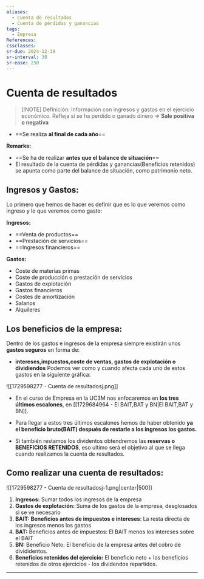 ```yaml
---
aliases:
  - Cuenta de resultados
  - Cuenta de pérdidas y ganancias
tags:
  - Empresa
References: 
cssclasses: 
sr-due: 2024-12-19
sr-interval: 30
sr-ease: 250
---
```

# Cuenta de resultados

> [!NOTE] Definición: 
> Información con ingresos y gastos en el ejercicio económico. Refleja si se ha perdido o ganado dinero => **Sale positiva o negativa** 
+ ==Se realiza **al final de cada año**==

**Remarks:**
+ ==Se ha de realizar **antes que el balance de situación**==
+ El resultado de la cuenta de pérdidas y ganancias(Beneficios retenidos) se apunta como parte del balance de situación, como patrimonio neto. 
## Ingresos y Gastos:
Lo primero que hemos de hacer es definir que es lo que veremos como ingreso y lo que veremos como gasto:

**Ingresos:**
+ ==Venta de productos==
+ ==Prestación de servicios==
+ ==Ingresos financieros==

**Gastos:** 
+ Coste de materias primas
+ Coste de producción o prestación de servicios
+ Gastos de explotación
+ Gastos financieros
+ Costes de amortización
+ Salarios
+ Alquileres 

## Los beneficios de la empresa:
Dentro de los gastos e ingresos de la empresa siempre existirán unos **gastos seguros** en forma de: 
+ **intereses,impuestos,coste de ventas, gastos de explotación o dividiendos**
Podemos ver como y cuando afecta cada uno de estos gastos en la siguiente gráfica:

![[1729598277 - Cuenta de resultadosj.png]]

+ En el curso de Empresa en la UC3M nos enfocaremos en **los tres últimos escalones**, en [[1729684964 - El BAIT,BAT y BN|El BAIT,BAT y BN]]. 

+ Para llegar a estos tres últimos escalones hemos de haber obtenido **ya el beneficio bruto(BAIT) después de restarle a los ingresos los gastos.**

+ Si también restamos los dividentos obtendremos las **reservas o BENEFICIOS RETENIDOS**, eso ultimo será el objetivo al que se llega cuando realizamos la cuenta de resultados. 

## Como realizar una cuenta de resultados: 
![[1729598277 - Cuenta de resultadosj-1.png|center|500]]
1. **Ingresos:** Sumar todos los ingresos de la empresa 
2. **Gastos de explotación:** Suma de los gastos de la empresa, desglosados si se ve necesario 
3. **BAIT: Beneficios antes de impuestos e intereses**: La resta directa de los ingresos menos los gastos 
4. **BAT:** Beneficios antes de impuestos: El BAIT menos los intereses sobre el BAIT
5. **BN:** Beneficio Neto: El beneficio de la empresa antes del cobro de divididentos. 
6. **Beneficios retenidos del ejercicio:** El beneficio neto + los beneficios retenidos de otros ejercicios - los dividendos repartidos. 
***